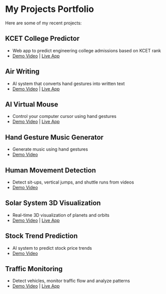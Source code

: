 # My Projects Portfolio

Here are some of my recent projects:

## KCET College Predictor
- Web app to predict engineering college admissions based on KCET rank
- [Demo Video](link-to-video) | [Live App](link-to-deployed-app)

## Air Writing
- AI system that converts hand gestures into written text
- [Demo Video](link-to-video) | [Live App](link-to-deployed-app)

## AI Virtual Mouse
- Control your computer cursor using hand gestures
- [Demo Video](link-to-video) | [Live App](link-to-deployed-app)

## Hand Gesture Music Generator
- Generate music using hand gestures
- [Demo Video](link-to-video)

## Human Movement Detection
- Detect sit-ups, vertical jumps, and shuttle runs from videos
- [Demo Video](link-to-video)

## Solar System 3D Visualization
- Real-time 3D visualization of planets and orbits
- [Demo Video](link-to-video) | [Live App](link-to-deployed-app)

## Stock Trend Prediction
- AI system to predict stock price trends
- [Demo Video](link-to-video)

## Traffic Monitoring
- Detect vehicles, monitor traffic flow and analyze patterns
- [Demo Video](link-to-video) | [Live App](link-to-deployed-app)

